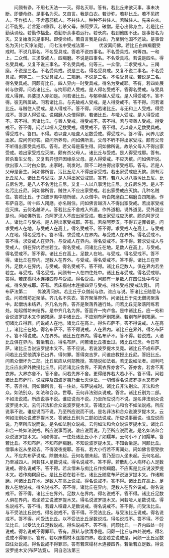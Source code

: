 <!-- { "loadSidebar": true } -->
　　问颇有诤。不用七灭法一一灭。得名灭耶。答有。若比丘来欲灭事。事未决断。即便命终。是事名为灭。又自言。我是白衣。若沙弥。若非比丘。若不见摈人。不作摈人。不舍恶邪摈人。不共住人。种种不共住人。若贼住人。先来白衣。若不能男。若言犯四重罪。若杀父母。杀阿罗汉。破僧。恶心出佛身血。若是比丘勤读诵经。若勤作福业。若勤断余事若远行。若长病。若到他国不还。是事皆名为灭。又复始发灭是事时。即便命终。若自言我是白衣。乃至到他国不还故。是事皆名为灭(七灭诤法竟)。
问七法中受戒法第一
　　优波离问佛。若比丘白四羯磨受戒时。不说几事名。不名受具戒。答若不说四事名。不名受具戒。何等四。一和上。二众僧。三求受戒人。四羯磨。不说是四事名。不名受具戒。若说是四名。得名受具戒。又复不说三事名。不名受具戒。何等三。一众僧。二求受戒人。三羯磨。不说是三名。不名受具戒。说是三名。得名受具戒。又复不说二事名。不名受具戒。何等二。一求受具戒人。二羯磨。不说是二名。不名受具戒。若说是二名。得名受具戒。问颇有比丘。四人界内一时受具戒。得名为受戒耶。答有。若四处展转与欲得。问若诸比丘。与拘耶尼人受戒。是人得名受戒不。答得名受戒。与受具戒人得罪。弗婆提人亦如是。问若诸比丘。与郁单越人受戒。是人得受戒不。答不得。彼无所属故。问若诸比丘。与先破戒人受戒。是人得受戒不。答不得。问若诸比丘。与贼住人受戒。是人得戒不。答不得。问若诸比丘。与无和上人受戒。得受戒不。答是人得受戒。说羯磨人众僧得罪。若诸比丘。与哑人受戒。是人得受戒不。答不得。若诸比丘。与聋人受戒。得受戒不。答不得。若与哑聋人受戒。得受戒不。答不得。问若以哑人足数受戒。得受戒不。答不得。若以聋人足数受具戒。得受戒不。答曰。不得。若以聋人哑聋人足数受戒。得受戒不。答不得。问养儿欲出家。应问何母答。应问所养母。问如佛所言。父母不听不得出家受戒。颇有父母不听得出家受具戒耶。答有。若父母是畜生得。问如佛所说。故杀父母人不得出家受戒。若出家受戒应灭摈。颇有杀父母人。诸比丘与受戒。是人得受戒耶。答有。若杀畜生父母。又复若异想异因缘杀父母。是人得受戒。不应灭摈。问如佛所说。欲出家人二时白众僧。出家时。剃发时。颇不二时白得出家受戒耶。答有。若是人父母是畜生。问如佛所言。污比丘尼人不得出家受戒。若出家受戒应灭摈。颇有污比丘尼人。诸比丘与受戒。是人得出家受戒耶。答有。若八人以八事污比丘尼。比丘尼名污。是八人不名污比丘尼。又复一人以八事污比丘尼。比丘尼名污。是人不名污比丘尼。问如佛所言。贼住人不应出家受戒。若出家受戒应灭摈。几种名贼住。答若比丘。于四波罗夷中随所破。入众僧中。听白羯磨白二羯磨白四羯磨。作布萨自恣。听十四人羯磨。亦名贼住。问如佛言越济人不得出家受戒。若出家受戒应灭摈。云何名越济人。答若比丘不舍戒入外道。作外道相。说外道见。受外道业是也。问如佛所言。杀阿罗汉人不应出家受戒。若出家受戒应灭摈。颇杀阿罗汉人。诸比丘与受戒。是人得出家受戒耶。答有。若杀阿罗汉。不得五逆罪者是。问求受戒人在地。与受戒人在高上。得名受戒不。答不得。求受戒人在高上。与受戒人在地。得名受戒不。答不得。求受戒人在界内。与受戒人在界外。得名受戒不。答不得。求受戒人在界外。与受戒人在界内。得名受戒不。答不得。若求受戒人与受戒人。俱在界内若坐若立。得名受戒。问诸比丘在地。足数人在高上。与受戒。得名受戒不。答不得。诸比丘在高上。足数人在地。与受戒。得名受戒不。答不得。诸比丘在界内。足数人在界外。与受戒。得名受戒不。答不得。诸比丘在界外。足数人在界内。与受戒。得名受戒不。答不得。诸比丘足数人。俱在界内若坐若立。与受戒。得名受戒。问颇有一人在四住处中。诸比丘与受戒。得名受戒耶。答得。若床榻材木连接四界与受戒。得名受戒。问颇有一足数人在四住处中与受戒。得名受戒耶。答有。若床榻材木连接四界与受戒。得名受戒(受戒法竟)。
问布萨法第二
　　优波离问佛。若比丘于众僧前与欲。谁应与说。答诸比丘随意与说。问若僧坊近聚落。齐几名不失衣。答齐聚落界外。问诸比丘于先无僧坊聚落中。起僧坊未结界。齐几名为界。答齐是聚落界通行处。问若比丘无聚落阿练若处。始起僧坊未结界。是中齐几名为界。答面齐一拘卢舍。是中诸比丘。应一处和合说波罗提木叉作诸羯磨。是中诸比丘。不应别布萨别羯磨。若别布萨别羯磨。一切诸比丘得罪。问说戒人在地。诸比丘在高上。得名布萨不。答不得说戒。人在高上。诸比丘在地。得名布萨不。答不得说戒。人在界内。诸比丘在界外。得名布萨不。答不得说戒。人在界外。诸比丘在界内。得名布萨不。答不得。若说戒。人诸比丘俱在界内。若坐若立。得名布萨。问若诸比丘夜垂过。诸比丘忆念。今日布萨。诸比丘当说波罗提木叉不。答不应说。若说波罗提木叉竟。诸比丘不成布萨。问若比丘受他清净已出界。得何罪。答得突吉罗。问谁应教授比丘尼。答旧比丘。问若众僧坏为二部。比丘尼应从何部教授。答随说如法者。若无说如法者。闼利吒比丘应出界外教授比丘尼。问若诸比丘舍界。不离衣界亦舍不。答亦舍。若舍不离衣界。大界亦舍不。答不舍。问若先界不舍。更得结界若大若小不。答不得。问若诸比丘布萨时。说戒序及四波罗夷乃至七灭诤法。一切僧得名说波罗提木叉布萨不。答言得。问如佛所言。有一住处。布萨说戒时。诸比丘非法别众。非法和合众。如法别众。如法和合众。世尊。云何非法别众说戒。答言。诸比丘别为二部。不如法说戒。所应说事不说。谁应说而不说。乃至所应说而不说。是名非法别众说波罗提木叉。云何非法和合众说波罗提木叉。答诸比丘一心和合不如法说戒。所应说事不说。谁应说而不说。乃至所应说而不说。是名非法和合众说波罗提木叉。云何如法别众说波罗提木叉。答诸比丘别为二部如法说戒。所应说事而说。谁应说而说。乃至所应说而说。是名如法别众说戒。云何如法和合众说波罗提木叉。诸比丘和合一处如法说戒。所应说事而说。谁应说而说。乃至所应说而说。是名如法和合众说波罗提木叉。问如佛言。一住处诸比丘小不了如羺羊。云何小不了如羺羊。答若比丘。不知布萨。不知布萨羯磨。不知说波罗提木叉。不知会坐是。问颇比丘。僧事未讫从坐起去。不得波夜提耶。答有。若大小行若不离闻处。问如佛言宿受欲人。不应共布萨说戒。除僧未起。云何名僧未起。答乃至四人坐未起。云何名起。乃至减四人。问若狂人足数说戒。得名说戒不。答不得。若散乱心人病坏心人足数说戒。得名说戒不。答不得。若众僧未与痴比丘作痴羯磨。不应离是比丘说波罗提木叉。若作痴羯磨已。是比丘若在若不在。诸比丘随意布萨说波罗提木叉。作诸羯磨。问诸比丘在地。足数人在高上说戒。得名说戒不。答不得。诸比丘在高上。足数人在地说戒。得名说戒不。答不得。诸比丘在界内。足数人在界外说戒。得名说戒不。答不得。诸比丘在界外。足数人在界内。得名说戒不。答不得。诸比丘足数人俱在界内。若坐若立说波罗提木叉。得名说波罗提木叉。问若哑人足数说戒。得名说戒不。答不得。若聋人哑聋人足数说戒。得名说戒不。答不得。问受法比丘。与不受法比丘说戒。得名说戒不。答不得。不受法比丘。与受法比丘说戒。得名说戒不。答不得。问受法比丘。以不受法比丘足数说戒。得名说戒不。答不得。不受法比丘。以受法比丘足数说戒。得名说戒不。答不得。问颇比丘。一界内四处一时说戒。得名说戒不得罪耶。答有。展转与欲清净是。问颇一比丘与四处说戒。得名说戒不得罪耶。答有。若以床榻材木连接四界。若坐若立说戒是。问颇一比丘足数四住处说戒。得名说戒不得罪耶。答有若床榻材木连接四界。若坐若立足数。得说波罗提木叉(布萨法竟)。
问自恣法第三
